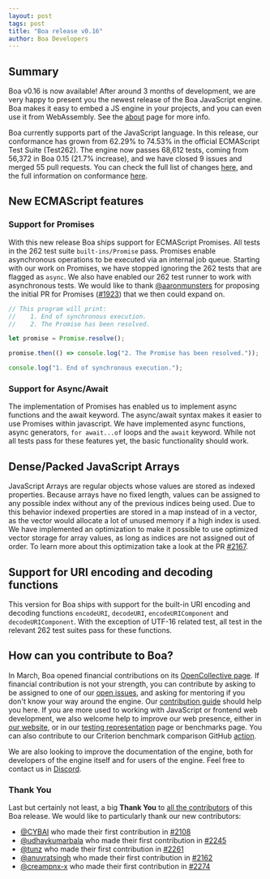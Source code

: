 ```yaml
---
layout: post
tags: post
title: "Boa release v0.16"
author: Boa Developers
---
```


## Summary

Boa v0.16 is now available! After around 3 months of development, we are very happy to present you the newest release of
the Boa JavaScript engine. Boa makes it easy to embed a JS engine in your projects, and you can even use it from
WebAssembly. See the [about](/about) page for more info.

Boa currently supports part of the JavaScript language. In this release, our conformance has grown from 62.29% to 74.53%
in the official ECMAScript Test Suite (Test262). The engine now passes 68,612 tests, coming from 56,372 in Boa 0.15
(21.7% increase), and we have closed 9 issues and merged 55 pull requests. You can check the full list of changes
[here](https://github.com/boa-dev/boa/blob/v0.16/CHANGELOG.md), and the full information on conformance
[here](https://boa-dev.github.io/boa/test262/).

## New ECMAScript features

### Support for Promises

With this new release Boa ships support for ECMAScript Promises. All tests in the 262 test suite `built-ins/Promise` pass.
Promises enable asynchronous operations to be executed via an internal job queue. Starting with our work on Promises,
we have stopped ignoring the 262 tests that are flagged as `async`. We also have enabled our 262 test runner to work
with asynchronous tests. We would like to thank [@aaronmunsters](https://github.com/aaronmunsters) for proposing
the initial PR for Promises ([#1923](https://github.com/boa-dev/boa/pull/1923)) that we then could expand on.

```javascript
// This program will print:
//    1. End of synchronous execution.
//    2. The Promise has been resolved.

let promise = Promise.resolve();

promise.then(() => console.log("2. The Promise has been resolved."));

console.log("1. End of synchronous execution.");
```

### Support for Async/Await

The implementation of Promises has enabled us to implement async functions and the await keyword. The async/await syntax
makes it easier to use Promises within javascript. We have implemented async functions, async generators,
`for await...of` loops and the `await` keyword. While not all tests pass for these features yet, the basic functionality
should work.

## Dense/Packed JavaScript Arrays

JavaScript Arrays are regular objects whose values are stored as indexed properties. Because arrays have no fixed
length, values can be assigned to any possible index without any of the previous indices being used. Due to this
behavior indexed properties are stored in a map instead of in a vector, as the vector would allocate a lot of unused
memory if a high index is used. We have implemented an optimization to make it possible to use optimized vector storage
for array values, as long as indices are not assigned out of order. To learn more about this optimization take a look at
the PR [#2167](https://github.com/boa-dev/boa/pull/2167).

## Support for URI encoding and decoding functions

This version for Boa ships with support for the built-in URI encoding and decoding functions `encodeURI`, `decodeURI`,
`encodeURIComponent` and `decodeURIComponent`. With the exception of UTF-16 related test, all test in the relevant 262
test suites pass for these functions.

## How can you contribute to Boa?

In March, Boa opened financial contributions on its [OpenCollective page](https://opencollective.com/boa).
If financial contribution is not your strength, you can contribute by asking to be assigned to one of our
[open issues](https://github.com/boa-dev/boa/issues?q=is%3Aopen+is%3Aissue+no%3Aassignee), and asking for mentoring if you
don't know your way around the engine. Our [contribution guide](https://github.com/boa-dev/boa/blob/main/CONTRIBUTING.md)
should help you here. If you are more used to working with JavaScript or frontend web development, we also
welcome help to improve our web presence, either in [our website](https://github.com/boa-dev/boa-dev.github.io), or in
our [testing representation](https://github.com/boa-dev/boa/issues/820) page or benchmarks page. You can also contribute to
our Criterion benchmark comparison GitHub [action](https://github.com/boa-dev/criterion-compare-action).

We are also looking to improve the documentation of the engine, both for developers of the engine itself and for users of the
engine. Feel free to contact us in [Discord](https://discord.gg/tUFFk9Y).

### Thank You

Last but certainly not least, a big **Thank You** to
[all the contributors](https://github.com/boa-dev/boa/graphs/contributors?from=2022-06-11&to=2022-09-21&type=c)
of this Boa release. We would like to particularly thank our new contributors:

- [@CYBAI](https://github.com/CYBAI) who made their first contribution in [#2108](https://github.com/boa-dev/boa/pull/2108)
- [@udhaykumarbala](https://github.com/udhaykumarbala) who made their first contribution in [#2245](https://github.com/boa-dev/boa/pull/2245)
- [@tunz](https://github.com/tunz) who made their first contribution in [#2261](https://github.com/boa-dev/boa/pull/2261)
- [@anuvratsingh](https://github.com/anuvratsingh) who made their first contribution in [#2162](https://github.com/boa-dev/boa/pull/2162)
- [@creampnx-x](https://github.com/creampnx-x) who made their first contribution in [#2274](https://github.com/boa-dev/boa/pull/2274)
